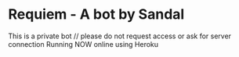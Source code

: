 # Requiem - A bot by Sandal
This is a private bot // please do not request access or ask for server connection
Running NOW online using Heroku
